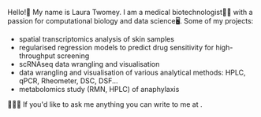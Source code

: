 Hello!👋
My name is Laura Twomey.
I am a medical biotechnologist🧬🦠 with a passion for computational biology and data science🖥.
Some of my projects:
- spatial transcriptomics analysis of skin samples
- regularised regression models to predict drug sensitivity for high-throughput screening 
- scRNAseq data wrangling and visualisation
- data wrangling and visualisation of various analytical methods: HPLC, qPCR, Rheometer, DSC, DSF...
- metabolomics study (RMN, HPLC) of anaphylaxis 

💁🏻‍♀️ If you'd like to ask me anything you can write to me at . 
